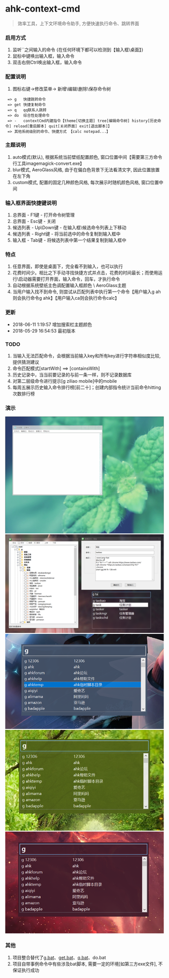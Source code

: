 # ahk-context-cmd
> 效率工具，上下文环境命令助手, 方便快速执行命令、跳转界面


### 启用方式
1. 监听``之间输入的命令 {在任何环境下都可以检测到【输入框\桌面】}
2. 鼠标中键唤出输入框，输入命令
3. 双击右侧Ctrl唤出输入框，输入命令


### 配置说明
1. 图标右键->修改菜单-> 新增\编辑\删除\保存命令树
```
 => g   快捷跳转命令
 => get 快捷复制命令
 => q   qq联系人跳转
 => do  综合性处理命令
 => -   contextCmd内建指令【theme[切换主题] tree[编辑命令树] history[历史命令] reload[重启脚本] quit[关闭界面] exit[退出脚本]】 
 => 其他系统级别的命令、快捷方式 【calc notepad...】
```


### 主题说明
 1. auto模式(默认), 根据系统当前壁纸配置颜色, 窗口位置中间【需要第三方命令行工具imagemagick-convert.exe】
 2. blur模式, AeroGlass风格, 由于在偏白色背景下无法看清文字, 因此位置放置在左下角
 3. custom模式, 配置的固定几种颜色风格, 每次展示时随机颜色风格, 窗口位置中间

 
 
### 输入框界面快捷键说明
 1. 总界面   - F1键      - 打开命令树管理
 2. 总界面   - Esc键     - 关闭
 3. 候选列表 - Up\Down键 - 在输入框\候选命令列表上下移动
 4. 候选列表 - Right键   - 将当前选中的命令复制到输入框中
 5. 输入框   - Tab键     - 将候选列表中第一个结果复制到输入框中

 
### 特点
1. 任意界面，即使是桌面下，完全看不到输入，也可以执行
2. 花费时间少。相比之下手动寻找快捷方式并点击，花费的时间最长；而使用运行\启动器需要打开界面，输入命令，回车，才执行命令
3. 自动根据系统壁纸主色调配置输入框颜色 \ AeroGlass主题
4. 当用户输入找不到命令, 则尝试从匹配列表中执行第一个命令【用户输入g ah则会执行命令g ahk】【用户输入ca则会执行命令calc】


### 更新
* 2018-06-11  1:19:57 增加搜索栏主题颜色
* 2018-05-29 16:54:53 最初版本


### TODO
1. 当输入无法匹配命令，会根据当前输入key和所有key进行字符串相似度比较, 提供猜测建议
2. 命令匹配模式[startWith] ==> [containsWith]
3. 历史记录中，当当前要记录的与前一条一样，则不记录数据库
4. 对第二层级命令进行提示[g ziliao mobile]中的mobile
5. 每周五展示历史输入命令排行榜[前二十]；创建内部指令统计当前命令hitting次数排行榜


### 演示
<div align=center><img src="https://github.com/bjc5233/ahk-context-cmd/raw/master/resources/demo.gif"/></div>
<div align=center><img src="https://github.com/bjc5233/ahk-context-cmd/raw/master/resources/demo.png"/></div>
<div align=center><img src="https://github.com/bjc5233/ahk-context-cmd/raw/master/resources/demo2.png"/></div>
<div align=center><img src="https://github.com/bjc5233/ahk-context-cmd/raw/master/resources/demo3.png"/></div>
<div align=center><img src="https://github.com/bjc5233/ahk-context-cmd/raw/master/resources/demo4.png"/></div>


### 其他
1. 项目整合替代了[g.bat](https://github.com/bjc5233/batch-shortcut-go)、[get.bat](https://github.com/bjc5233/batch-shortcut-get)、[q.bat](https://github.com/bjc5233/batch-shortcut-qq)、do.bat
2. 项目自带事例命令中有些涉及bat脚本, 需要一定的环境[如第三方exe文件], 不保证执行成功

